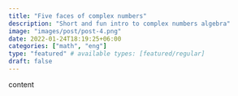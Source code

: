 ```yaml
---
title: "Five faces of complex numbers"
description: "Short and fun intro to complex numbers algebra"
image: "images/post/post-4.png"
date: 2022-01-24T18:19:25+06:00
categories: ["math", "eng"]
type: "featured" # available types: [featured/regular]
draft: false
---
```


content 

